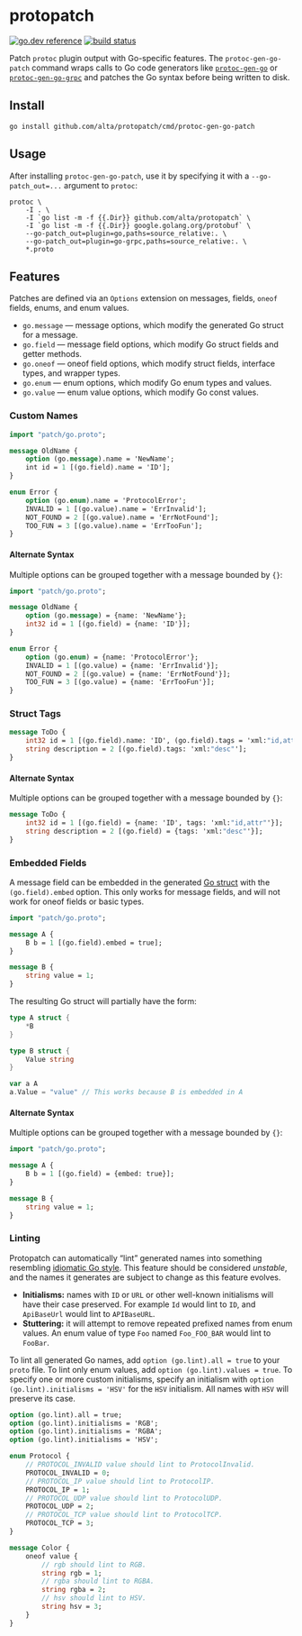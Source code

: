 # protopatch

[![go.dev reference](https://img.shields.io/badge/go.dev-reference-007d9c?logo=go&logoColor=white)](https://pkg.go.dev/github.com/alta/protopatch) [![build status](https://img.shields.io/github/actions/workflow/status/alta/protopatch/go.yaml.svg?branch=main)](https://github.com/alta/protopatch/actions)

Patch `protoc` plugin output with Go-specific features. The `protoc-gen-go-patch` command wraps calls to Go code generators like [`protoc-gen-go`](https://pkg.go.dev/google.golang.org/protobuf/cmd/protoc-gen-go) or [`protoc-gen-go-grpc`](https://pkg.go.dev/google.golang.org/grpc/cmd/protoc-gen-go-grpc) and patches the Go syntax before being written to disk.

## Install

`go install github.com/alta/protopatch/cmd/protoc-gen-go-patch`

## Usage

After installing `protoc-gen-go-patch`, use it by specifying it with a `--go-patch_out=...` argument to `protoc`:

```shell
protoc \
	-I . \
	-I `go list -m -f {{.Dir}} github.com/alta/protopatch` \
	-I `go list -m -f {{.Dir}} google.golang.org/protobuf` \
	--go-patch_out=plugin=go,paths=source_relative:. \
	--go-patch_out=plugin=go-grpc,paths=source_relative:. \
	*.proto
```

## Features

Patches are defined via an `Options` extension on messages, fields, `oneof` fields, enums, and enum values.

- `go.message` — message options, which modify the generated Go struct for a message.
- `go.field` — message field options, which modify Go struct fields and getter methods.
- `go.oneof` — oneof field options, which modify struct fields, interface types, and wrapper types.
- `go.enum` — enum options, which modify Go enum types and values.
- `go.value` — enum value options, which modify Go const values.

### Custom Names

```proto
import "patch/go.proto";

message OldName {
	option (go.message).name = 'NewName';
	int id = 1 [(go.field).name = 'ID'];
}

enum Error {
	option (go.enum).name = 'ProtocolError';
	INVALID = 1 [(go.value).name = 'ErrInvalid'];
	NOT_FOUND = 2 [(go.value).name = 'ErrNotFound'];
	TOO_FUN = 3 [(go.value).name = 'ErrTooFun'];
}
```

#### Alternate Syntax

Multiple options can be grouped together with a message bounded by `{}`:

```proto
import "patch/go.proto";

message OldName {
	option (go.message) = {name: 'NewName'};
	int32 id = 1 [(go.field) = {name: 'ID'}];
}

enum Error {
	option (go.enum) = {name: 'ProtocolError'};
	INVALID = 1 [(go.value) = {name: 'ErrInvalid'}];
	NOT_FOUND = 2 [(go.value) = {name: 'ErrNotFound'}];
	TOO_FUN = 3 [(go.value) = {name: 'ErrTooFun'}];
}
```

### Struct Tags

```proto
message ToDo {
	int32 id = 1 [(go.field).name: 'ID', (go.field).tags = 'xml:"id,attr"'];
	string description = 2 [(go.field).tags: 'xml:"desc"'];
}
```

#### Alternate Syntax

Multiple options can be grouped together with a message bounded by `{}`:

```proto
message ToDo {
	int32 id = 1 [(go.field) = {name: 'ID', tags: 'xml:"id,attr"'}];
	string description = 2 [(go.field) = {tags: 'xml:"desc"'}];
}
```

### Embedded Fields

A message field can be embedded in the generated [Go struct](https://golang.org/ref/spec#Struct_types) with the `(go.field).embed` option. This only works for message fields, and will not work for oneof fields or basic types.

```proto
import "patch/go.proto";

message A {
	B b = 1 [(go.field).embed = true];
}

message B {
	string value = 1;
}
```

The resulting Go struct will partially have the form:

```go
type A struct {
	*B
}

type B struct {
	Value string
}

var a A
a.Value = "value" // This works because B is embedded in A
```

#### Alternate Syntax

Multiple options can be grouped together with a message bounded by `{}`:

```proto
import "patch/go.proto";

message A {
	B b = 1 [(go.field) = {embed: true}];
}

message B {
	string value = 1;
}
```

### Linting

Protopatch can automatically “lint” generated names into something resembling [idiomatic Go style](https://golang.org/doc/effective_go.html#names). This feature should be considered *unstable*, and the names it generates are subject to change as this feature evolves.

- **Initialisms:** names with `ID` or `URL` or other well-known initialisms will have their case preserved. For example `Id` would lint to `ID`, and `ApiBaseUrl` would lint to `APIBaseURL`.
- **Stuttering:** it will attempt to remove repeated prefixed names from enum values. An enum value of type `Foo` named `Foo_FOO_BAR` would lint to `FooBar`.

To lint all generated Go names, add `option (go.lint).all = true` to your `proto` file. To lint only enum values, add `option (go.lint).values = true`. To specify one or more custom initialisms, specify an initialism with `option (go.lint).initialisms = 'HSV'` for the `HSV` initialism. All names with `HSV` will preserve its case.

```proto
option (go.lint).all = true;
option (go.lint).initialisms = 'RGB';
option (go.lint).initialisms = 'RGBA';
option (go.lint).initialisms = 'HSV';

enum Protocol {
	// PROTOCOL_INVALID value should lint to ProtocolInvalid.
	PROTOCOL_INVALID = 0;
	// PROTOCOL_IP value should lint to ProtocolIP.
	PROTOCOL_IP = 1;
	// PROTOCOL_UDP value should lint to ProtocolUDP.
	PROTOCOL_UDP = 2;
	// PROTOCOL_TCP value should lint to ProtocolTCP.
	PROTOCOL_TCP = 3;
}

message Color {
	oneof value {
		// rgb should lint to RGB.
		string rgb = 1;
		// rgba should lint to RGBA.
		string rgba = 2;
		// hsv should lint to HSV.
		string hsv = 3;
	}
}
```
